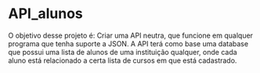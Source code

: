 # API_alunos

O objetivo desse projeto é: 
Criar uma API neutra, que funcione em qualquer programa que tenha suporte a JSON. A API terá como base uma database que possui uma lista de alunos de uma instituição qualquer, onde cada aluno está relacionado a certa lista de cursos em que está cadastrado.
